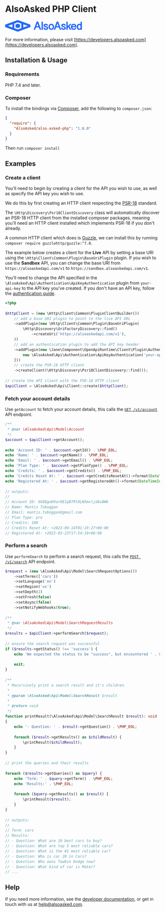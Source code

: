 # AlsoAsked PHP Client

<!-- focus: false -->
![AlsoAsked Logo](/assets/images/logo-blue.png)

For more information, please visit [https://developers.alsoasked.com](https://developers.alsoasked.com).

## Installation & Usage

### Requirements

PHP 7.4 and later.

### Composer

To install the bindings via [Composer](https://getcomposer.org/), add the following to `composer.json`:

```json
{
  "require": {
    "AlsoAsked/also-asked-php": "1.0.0"
  }
}
```

Then run `composer install`

## Examples

### Create a client

You'll need to begin by creating a client for the API you wish to use, as well as specify the API key you wish to use.

We do this by first creating an HTTP client respecting the [PSR-18](https://www.php-fig.org/psr/psr-18/) standard.

The `\Http\Discovery\Psr18ClientDiscovery` class will automatically discover an PSR-18 HTTP client from the installed composer packages, meaning you'll need an HTTP client installed which implements PSR-18 if you don't already.

A common HTTP client which does is [Guzzle](https://docs.guzzlephp.org/en/stable/), we can install this by running `composer require guzzlehttp/guzzle:^7.0`.

The example below creates a client for the **Live** API by setting a base URI using the `\Http\Client\Common\Plugin\BaseUriPlugin` plugin. If you wish to use the **Sandbox** API, you can change the base URI from `https://alsoaskedapi.com/v1` to `https://sandbox.alsoaskedapi.com/v1`.

You'll need to change the API specified in the `\AlsoAsked\Api\Authentication\ApiKeyAuthentication` plugin from `your-api-key` to the API key you've created. If you don't have an API key, follow the [authentication guide](https://developers.alsoasked.com/docs/also-asked/j389o9lgezike-authentication).

```php
<?php

$httpClient = (new \Http\Client\Common\PluginClientBuilder())
    // add a base URI plugin to point to the live API URL
    ->addPlugin(new \Http\Client\Common\Plugin\BaseUriPlugin(
        \Http\Discovery\UriFactoryDiscovery::find()
            ->createUri('https://alsoaskedapi.com/v1'),
    ))
    // add an authentication plugin to add the API key header
    ->addPlugin(new \Jane\Component\OpenApiRuntime\Client\Plugin\AuthenticationRegistry([
        new \AlsoAsked\Api\Authentication\ApiKeyAuthentication('your-api-key'),
    ]))
    // create the PSR-18 HTTP client
    ->createClient(\Http\Discovery\Psr18ClientDiscovery::find());

// create the API client with the PSR-18 HTTP client
$apiClient = \AlsoAsked\Api\Client::create($httpClient);
```

### Fetch your account details

Use `getAccount` to fetch your account details, this calls the [`GET /v1/account`](https://developers.alsoasked.com/docs/also-asked/b3b98451f0ae2-get-account-information) API endpoint.

```php
/**
 * @var \AlsoAsked\Api\Model\Account
 */
$account = $apiClient->getAccount();

echo 'Account ID: ' . $account->getId() . \PHP_EOL;
echo 'Name: ' . $account->getName() . \PHP_EOL;
echo 'Email: ' . $account->getEmail() . \PHP_EOL;
echo 'Plan Type: ' . $account->getPlanType() . \PHP_EOL;
echo 'Credits: ' . $account->getCredits() . \PHP_EOL;
echo 'Credits Reset At: ' . $account->getCreditsResetAt()->format(DateTimeInterface::ISO8601_EXPANDED) . \PHP_EOL;
echo 'Registered At: ' . $account->getRegisteredAt()->format(DateTimeInterface::ISO8601_EXPANDED) . \PHP_EOL;

// outputs:
//
// Account ID: 6G8QgoK9ar0E1pB7Rl0LN5mxljdAvBWb
// Name: Mantis Toboggan
// Email: mantis.toboggan@gmail.com
// Plan Type: pro
// Credits: 100
// Credits Reset At: +2023-09-14T01:19:27+00:00
// Registered At: +2022-03-23T17:54:19+00:00
```

### Perform a search

Use `performSearch` to perform a search request, this calls the [`POST /v1/search`](https://developers.alsoasked.com/docs/also-asked/61f57d877f150-perform-search) API endpoint.

```php
$request = (new \AlsoAsked\Api\Model\SearchRequestOptions())
    ->setTerms(['cars'])
    ->setLanguage('en')
    ->setRegion('us')
    ->setDepth(2)
    ->setFresh(false)
    ->setAsync(false)
    ->setNotifyWebhooks(true);

/**
 * @var \AlsoAsked\Api\Model\SearchRequestResults
 */
$results = $apiClient->performSearch($request);

// ensure the search request was successful
if ($results->getStatus() !== 'success') {
    echo 'We expected the status to be "success", but encountered ' . $results->getStatus();

    exit;
}

/**
 * Recursively print a search result and it's children.
 *
 * @param \AlsoAsked\Api\Model\SearchResult $result
 *
 * @return void
 */
function printResult(\AlsoAsked\Api\Model\SearchResult $result): void
{
    echo '- Question: ' . $result->getQuestion() . \PHP_EOL;

    foreach ($result->getResults() as $childResult) {
        \printResult($childResult);
    }
}

// print the queries and their results

foreach ($results->getQueries() as $query) {
    echo 'Term: ' . $query->getTerm() . \PHP_EOL;
    echo 'Results:' . \PHP_EOL;

    foreach ($query->getResults() as $result) {
        \printResult($result);
    }
}

// outputs:
//
// Term: cars
// Results:
// - Question: What are 10 best cars to buy?
// - Question: What are top 5 most reliable cars?
// - Question: What is the #1 most reliable car?
// - Question: Who is car 20 in Cars?
// - Question: Who owns Towbin Dodge now?
// - Question: What kind of car is Mater?
// ...
```

## Help

If you need more information, see the [developer documentation](https://developers.alsoasked.com), or get in touch with us at [help@alsoasked.com](mailto:help@alsoasked.com).
